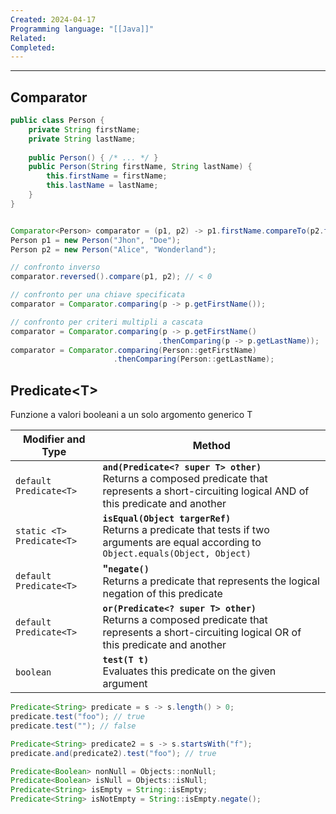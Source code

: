 ```yaml
---
Created: 2024-04-17
Programming language: "[[Java]]"
Related: 
Completed:
---
```

---
## Comparator
```java
public class Person {
	private String firstName;
	private String lastName;
	
	public Person() { /* ... */ }
	public Person(String firstName, String lastName) {
		this.firstName = firstName;
		this.lastName = lastName;
	}
}


Comparator<Person> comparator = (p1, p2) -> p1.firstName.compareTo(p2.firstName);
Person p1 = new Person("Jhon", "Doe");
Person p2 = new Person("Alice", "Wonderland");

// confronto inverso
comparator.reversed().compare(p1, p2); // < 0

// confronto per una chiave specificata
comparator = Comparator.comparing(p -> p.getFirstName());

// confronto per criteri multipli a cascata
comparator = Comparator.comparing(p -> p.getFirstName()
								 .thenComparing(p -> p.getLastName));
comparator = Comparator.comparing(Person::getFirstName)
					   .thenComparing(Person::getLastName);
```

## Predicate\<T>
Funzione a valori booleani a un solo argomento generico T

| Modifier and Type         | Method                                                                                                                                             |
| ------------------------- | -------------------------------------------------------------------------------------------------------------------------------------------------- |
| `default Predicate<T>`    | **`and(Predicate<? super T> other)`**<br>Returns a composed predicate that represents a short-circuiting logical AND of this predicate and another |
| `static <T> Predicate<T>` | **`isEqual(Object targerRef)`**<br>Returns a predicate that tests if two arguments are equal according to `Object.equals(Object, Object)`          |
| `default Predicate<T>`    | **"`negate()`**<br>Returns a predicate that represents the logical negation of this predicate                                                      |
| `default Predicate<T>`    | **`or(Predicate<? super T> other)`**<br>Returns a composed predicate that represents a short-circuiting logical OR of this predicate and another   |
| `boolean`                 | **`test(T t)`**<br>Evaluates this predicate on the given argument                                                                                  |

```java
Predicate<String> predicate = s -> s.length() > 0;
predicate.test("foo"); // true
predicate.test(""); // false

Predicate<String> predicate2 = s -> s.startsWith("f");
predicate.and(predicate2).test("foo"); // true

Predicate<Boolean> nonNull = Objects::nonNull;
Predicate<Boolean> isNull = Objects::isNull;
Predicate<String> isEmpty = String::isEmpty;
Predicate<String> isNotEmpty = String::isEmpty.negate();
```

